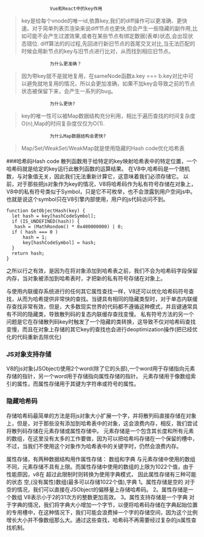                     Vue和React中的key作用
> key是给每个vnode的唯一id,依靠key,我们的diff操作可以更准确、更快速。对于简单列表页渲染来说diff节点也更快,但会产生一些隐藏的副作用,比如可能不会产生过渡效果,或者在某些节点有绑定数据(表单)状态,会出现状态错位.
> diff算法的的过程,先回进行新旧节点的首尾交叉对比,当无法匹配的时候会用新节点的key与旧节点进行比对，从而找到相应旧节点。
                        
                    为什么更准确？
> 因为带key就不是就地复用，在sameNode函数a.key === b.key对比中可以避免就地复用的情况，所以会更加准确，如果不加key会导致之前的节点状态被保留下来，会产生一系列的bug。

                    为什么更快?
> key的唯一性可以被Map数据结构充分利用，相比于遍历查找的时间复杂度O(n),Map的时间复杂度仅仅为O(1).

                    为什么Map数据结构会更快?
> Map/Set/WeakSet/WeakMap就是使用隐藏的Hash code优化哈希表  
 
###哈希码Hash code
散列函数用于给特定的key映射哈希表中的特定位置，一个哈希码就是给定的key运行此散列函数的运算结果。
在V8中,哈希码是一个随机数，与对象值无关，因此我们无法重新计算它，这意味着我们必须存储它。
以前，对于那些把js对象作为key的情况，V8将哈希码作为私有符号存储在对象上，V8中的私有符号类似于Symbol，只是它不可枚举，也不会泄露到用户空间js中。也就是说这个symbol只在V8引擎内部使用，用户的js代码访问不到。
```ecmascript 6
function GetObjectHash(key) {
  let hash = key[hashCodeSymbol];
  if (IS_UNDEFINED(hash)) {
   hash = (MathRondom() * 0x400000000) | 0;
  if ( hash === 0 ) 
      hash = 1;
      key[hashCodeSymbol] = hash;
  }
  return hash;
}
```              
之所以行之有效，是因为在将对象添加到哈希表之前，我们不会为哈希码字段保留内存，当对象被添加到哈希表时，才把新的私有符号存储在对象上。

与使用内联缓存系统进行的任何其它属性查找一样，V8还可以优化哈希码符号查找，从而为哈希提供非常快的查找。当键具有相同的隐藏类型时，对于单态内联缓存查找非常有效，但是，大多数现实世界的代码都不遵循这种模式，并且键通常具有不同的隐藏类，导致散列码的复态内联缓存查找变慢。
私有符号方法的另一个问题是它在存储散列码key时触发了一个隐藏的类转换，这导致不仅对哈希码查找变慢，而且在对象上存储的其它key的查找也会进行deoptimization操作(把已经优化的代码重新去除优化)

### JS对象支持存储
V8的js对象(JSObject)使用2个word(除了它的头部),一个word用于存储指向元素存储的指针，另一个word用于存储指向属性存储的指针。
元素存储用于像数组索引的属性，而属性存储用于其键为字符串或符号的属性。

### 隐藏哈希码
存储哈希码最简单的方法是将js对象大小扩展一个字，并将散列码直接存储在对象上，但是，对于那些没有添加到哈希表中的对象，这会浪费内存，相反，我们尝试将散列码存储在元素存储或属性存储中。
元素存储是一个包含其长度和所有元素的数组，在这里没有太多的工作要做，因为可以把哈希吗存储在一个保留的槽中，不过，当我们不使用这个对象作为哈希表中的关键字时，仍然会浪费内存。

属性存储，有两种数据结构用作属性存储： 数组和字典
与元素存储中使用的数组不同，元素存储不具有上限。而属性存储中使用的数组的上限为1022个值，由于性能原因，v8在 超过此限制时则转换为使用字典模式，
因此属性存储有三种可能的状态
空,(没有属性)数组(最多可以存储1022个值),字典
1。属性存储是空的
对于空的情况，我们可以直接在JSObject的偏移量上存储哈希码。
2。属性存储是一个数组
V8表示小于2的31次方的整数更加高效。
3。属性支持存储是一个字典
对于字典的情况，我们将字典大小增加一个字节，以便将哈希码存储在字典起始位置的专用槽中，在这种情况下，我们可能会浪费掉一个字的存储空间，因为这个比例增长大小并不像数组那么大。通过这些查找，哈希码不再需要经过复杂的js属性查找机制。

































